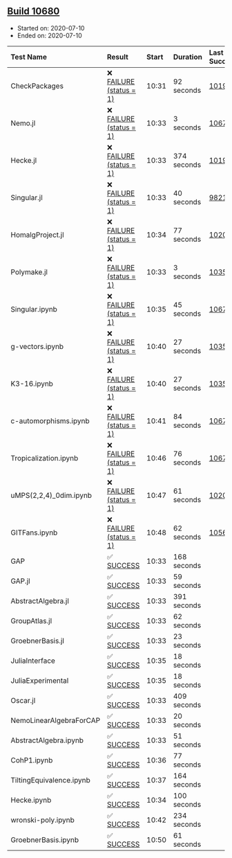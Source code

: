 ## [Build 10680](https://oscarci.mathematik.uni-kl.de/job/oscar/10680/)

* Started on: 2020-07-10
* Ended on: 2020-07-10

| Test Name    | Result | Start | Duration | Last Success | First Failure |
|:-------------|:-------|:------|:---------|:-------------|:--------------|
| CheckPackages | ❌ [FAILURE (status = 1)](https://oscarci.mathematik.uni-kl.de/job/oscar/10680/artifact/logs/build-10680/CheckPackages.log) | 10:31 | 92 seconds | [10197](https://oscarci.mathematik.uni-kl.de/job/oscar/10197/) | [10198](https://oscarci.mathematik.uni-kl.de/job/oscar/10198/) |
| Nemo.jl | ❌ [FAILURE (status = 1)](https://oscarci.mathematik.uni-kl.de/job/oscar/10680/artifact/logs/build-10680/Nemo.jl.log) | 10:33 | 3 seconds | [10671](https://oscarci.mathematik.uni-kl.de/job/oscar/10671/) | [10672](https://oscarci.mathematik.uni-kl.de/job/oscar/10672/) |
| Hecke.jl | ❌ [FAILURE (status = 1)](https://oscarci.mathematik.uni-kl.de/job/oscar/10680/artifact/logs/build-10680/Hecke.jl.log) | 10:33 | 374 seconds | [10197](https://oscarci.mathematik.uni-kl.de/job/oscar/10197/) | [10198](https://oscarci.mathematik.uni-kl.de/job/oscar/10198/) |
| Singular.jl | ❌ [FAILURE (status = 1)](https://oscarci.mathematik.uni-kl.de/job/oscar/10680/artifact/logs/build-10680/Singular.jl.log) | 10:33 | 40 seconds | [9821](https://oscarci.mathematik.uni-kl.de/job/oscar/9821/) | [9822](https://oscarci.mathematik.uni-kl.de/job/oscar/9822/) |
| HomalgProject.jl | ❌ [FAILURE (status = 1)](https://oscarci.mathematik.uni-kl.de/job/oscar/10680/artifact/logs/build-10680/HomalgProject.jl.log) | 10:34 | 77 seconds | [10209](https://oscarci.mathematik.uni-kl.de/job/oscar/10209/) | [10210](https://oscarci.mathematik.uni-kl.de/job/oscar/10210/) |
| Polymake.jl | ❌ [FAILURE (status = 1)](https://oscarci.mathematik.uni-kl.de/job/oscar/10680/artifact/logs/build-10680/Polymake.jl.log) | 10:33 | 3 seconds | [10356](https://oscarci.mathematik.uni-kl.de/job/oscar/10356/) | [10357](https://oscarci.mathematik.uni-kl.de/job/oscar/10357/) |
| Singular.ipynb | ❌ [FAILURE (status = 1)](https://oscarci.mathematik.uni-kl.de/job/oscar/10680/artifact/logs/build-10680/Singular.ipynb.log) | 10:35 | 45 seconds | [10671](https://oscarci.mathematik.uni-kl.de/job/oscar/10671/) | [10672](https://oscarci.mathematik.uni-kl.de/job/oscar/10672/) |
| g-vectors.ipynb | ❌ [FAILURE (status = 1)](https://oscarci.mathematik.uni-kl.de/job/oscar/10680/artifact/logs/build-10680/g-vectors.ipynb.log) | 10:40 | 27 seconds | [10356](https://oscarci.mathematik.uni-kl.de/job/oscar/10356/) | [10357](https://oscarci.mathematik.uni-kl.de/job/oscar/10357/) |
| K3-16.ipynb | ❌ [FAILURE (status = 1)](https://oscarci.mathematik.uni-kl.de/job/oscar/10680/artifact/logs/build-10680/K3-16.ipynb.log) | 10:40 | 27 seconds | [10356](https://oscarci.mathematik.uni-kl.de/job/oscar/10356/) | [10357](https://oscarci.mathematik.uni-kl.de/job/oscar/10357/) |
| c-automorphisms.ipynb | ❌ [FAILURE (status = 1)](https://oscarci.mathematik.uni-kl.de/job/oscar/10680/artifact/logs/build-10680/c-automorphisms.ipynb.log) | 10:41 | 84 seconds | [10679](https://oscarci.mathematik.uni-kl.de/job/oscar/10679/) | [10680](https://oscarci.mathematik.uni-kl.de/job/oscar/10680/) |
| Tropicalization.ipynb | ❌ [FAILURE (status = 1)](https://oscarci.mathematik.uni-kl.de/job/oscar/10680/artifact/logs/build-10680/Tropicalization.ipynb.log) | 10:46 | 76 seconds | [10678](https://oscarci.mathematik.uni-kl.de/job/oscar/10678/) | [10679](https://oscarci.mathematik.uni-kl.de/job/oscar/10679/) |
| uMPS(2,2,4)_0dim.ipynb | ❌ [FAILURE (status = 1)](https://oscarci.mathematik.uni-kl.de/job/oscar/10680/artifact/logs/build-10680/uMPS-2-2-4-_0dim.ipynb.log) | 10:47 | 61 seconds | [10209](https://oscarci.mathematik.uni-kl.de/job/oscar/10209/) | [10210](https://oscarci.mathematik.uni-kl.de/job/oscar/10210/) |
| GITFans.ipynb | ❌ [FAILURE (status = 1)](https://oscarci.mathematik.uni-kl.de/job/oscar/10680/artifact/logs/build-10680/GITFans.ipynb.log) | 10:48 | 62 seconds | [10566](https://oscarci.mathematik.uni-kl.de/job/oscar/10566/) | [10567](https://oscarci.mathematik.uni-kl.de/job/oscar/10567/) |
| GAP | ✅ [SUCCESS](https://oscarci.mathematik.uni-kl.de/job/oscar/10680/artifact/logs/build-10680/GAP.log) | 10:33 | 168 seconds |  |  |
| GAP.jl | ✅ [SUCCESS](https://oscarci.mathematik.uni-kl.de/job/oscar/10680/artifact/logs/build-10680/GAP.jl.log) | 10:33 | 59 seconds |  |  |
| AbstractAlgebra.jl | ✅ [SUCCESS](https://oscarci.mathematik.uni-kl.de/job/oscar/10680/artifact/logs/build-10680/AbstractAlgebra.jl.log) | 10:33 | 391 seconds |  |  |
| GroupAtlas.jl | ✅ [SUCCESS](https://oscarci.mathematik.uni-kl.de/job/oscar/10680/artifact/logs/build-10680/GroupAtlas.jl.log) | 10:33 | 62 seconds |  |  |
| GroebnerBasis.jl | ✅ [SUCCESS](https://oscarci.mathematik.uni-kl.de/job/oscar/10680/artifact/logs/build-10680/GroebnerBasis.jl.log) | 10:33 | 23 seconds |  |  |
| JuliaInterface | ✅ [SUCCESS](https://oscarci.mathematik.uni-kl.de/job/oscar/10680/artifact/logs/build-10680/JuliaInterface.log) | 10:35 | 18 seconds |  |  |
| JuliaExperimental | ✅ [SUCCESS](https://oscarci.mathematik.uni-kl.de/job/oscar/10680/artifact/logs/build-10680/JuliaExperimental.log) | 10:35 | 18 seconds |  |  |
| Oscar.jl | ✅ [SUCCESS](https://oscarci.mathematik.uni-kl.de/job/oscar/10680/artifact/logs/build-10680/Oscar.jl.log) | 10:33 | 409 seconds |  |  |
| NemoLinearAlgebraForCAP | ✅ [SUCCESS](https://oscarci.mathematik.uni-kl.de/job/oscar/10680/artifact/logs/build-10680/NemoLinearAlgebraForCAP.log) | 10:33 | 20 seconds |  |  |
| AbstractAlgebra.ipynb | ✅ [SUCCESS](https://oscarci.mathematik.uni-kl.de/job/oscar/10680/artifact/logs/build-10680/AbstractAlgebra.ipynb.log) | 10:33 | 51 seconds |  |  |
| CohP1.ipynb | ✅ [SUCCESS](https://oscarci.mathematik.uni-kl.de/job/oscar/10680/artifact/logs/build-10680/CohP1.ipynb.log) | 10:36 | 77 seconds |  |  |
| TiltingEquivalence.ipynb | ✅ [SUCCESS](https://oscarci.mathematik.uni-kl.de/job/oscar/10680/artifact/logs/build-10680/TiltingEquivalence.ipynb.log) | 10:37 | 164 seconds |  |  |
| Hecke.ipynb | ✅ [SUCCESS](https://oscarci.mathematik.uni-kl.de/job/oscar/10680/artifact/logs/build-10680/Hecke.ipynb.log) | 10:34 | 100 seconds |  |  |
| wronski-poly.ipynb | ✅ [SUCCESS](https://oscarci.mathematik.uni-kl.de/job/oscar/10680/artifact/logs/build-10680/wronski-poly.ipynb.log) | 10:42 | 234 seconds |  |  |
| GroebnerBasis.ipynb | ✅ [SUCCESS](https://oscarci.mathematik.uni-kl.de/job/oscar/10680/artifact/logs/build-10680/GroebnerBasis.ipynb.log) | 10:50 | 61 seconds |  |  |

